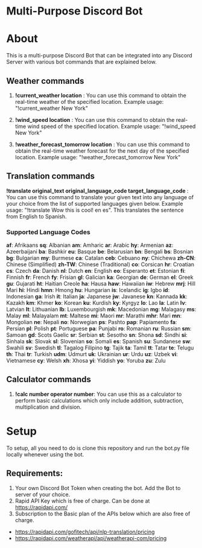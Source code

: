 # Multi-Purpose Discord Bot 

# About

This is a multi-purpose Discord Bot that can be integrated into any Discord Server with various bot commands that are explained below.

## Weather commands

1. **!current_weather location** : You can use this command to obtain the real-time weather of the specified location. Example usage: "!current_weather New York"

2. **!wind_speed location** : You can use this command to obtain the real-time wind speed of the specified location. Example usage: "!wind_speed New York"

3. **!weather_forecast_tomorrow location** : You can use this command to obtain the real-time weather forecast for the next day of the specified location. Example usage: "!weather_forecast_tomorrow New York"


## Translation commands

**!translate original_text original_language_code target_language_code** : You can use this command to translate your given text into any language of your choice from the list of supported languages given below. Example usage: "!translate Wow this is cool! en es". This translates the sentence from English to Spanish.

### Supported Language Codes

**af**: Afrikaans 
**sq**: Albanian
**am**: Amharic
**ar**: Arabic
**hy**: Armenian
**az**: Azeerbaijani
**ba**: Bashkir
**eu**: Basque
**be**: Belarusian
**bn**: Bengali
**bs**: Bosnian
**bg**: Bulgarian
**my**: Burmese
**ca**: Catalan
**ceb**: Cebuano
**ny**: Chichewa
**zh-CN**: Chinese (Simplified)
**zh-TW**: Chinese (Traditional)
**co**: Corsican
**hr**: Croatian
**cs**: Czech
**da**: Danish
**nl**: Dutch
**en**: English
**eo**: Esperanto
**et**: Estonian
**fi**: Finnish
**fr**: French
**fy**: Frisian
**gl**: Galician
**ka**: Georgian
**de**: German
**el**: Greek
**gu**: Gujarati
**ht**: Haitian Creole
**ha**: Hausa
**haw**: Hawaiian
**iw**: Hebrew
**mrj**: Hill Mari
**hi**: Hindi
**hmn**: Hmong
**hu**: Hungarian
**is**: Icelandic
**ig**: Igbo
**id**: Indonesian
**ga**: Irish
**it**: Italian
**ja**: Japanese
**jw**: Javanese
**kn**: Kannada
**kk**: Kazakh
**km**: Khmer
**ko**: Korean
**ku**: Kurdish
**ky**: Kyrgyz
**lo**: Lao
**la**: Latin
**lv**: Latvian
**lt**: Lithuanian
**lb**: Luxembourgish
**mk**: Macedonian
**mg**: Malagasy
**ms**: Malay
**ml**: Malayalam
**mt**: Maltese
**mi**: Maori
**mr**: Marathi
**mhr**: Mari
**mn**: Mongolian
**ne**: Nepali
**no**: Norwegian
**ps**: Pashto
**pap**: Papiamento
**fa**: Persian
**pl**: Polish
**pt**: Portuguese
**pa**: Punjabi
**ro**: Romanian
**ru**: Russian
**sm**: Samoan
**gd**: Scots Gaelic
**sr**: Serbian
**st**: Sesotho
**sn**: Shona
**sd**: Sindhi
**si**: Sinhala
**sk**: Slovak
**sl**: Slovenian
**so**: Somali
**es**: Spanish
**su**: Sundanese
**sw**: Swahili
**sv**: Swedish
**tl**: Tagalog Filipino
**tg**: Tajik
**ta**: Tamil
**tt**: Tatar
**te**: Telugu
**th**: Thai
**tr**: Turkish
**udm**: Udmurt
**uk**: Ukrainian
**ur**: Urdu
**uz**: Uzbek
**vi**: Vietnamese
**cy**: Welsh
**xh**: Xhosa
**yi**: Yiddish
**yo**: Yoruba
**zu**: Zulu

## Calculator commands

1. **!calc number operator number**: You can use this as a calculator to perform basic calculations which only include addition, subtraction, multiplication and division.

# Setup

To setup, all you need to do is clone this repository and run the bot.py file locally whenever using the bot. 

## Requirements:
1. Your own Discord Bot Token when creating the bot. Add the Bot to server of your choice.
2. Rapid API Key which is free of charge. Can be done at https://rapidapi.com/
3. Subscription to the Basic plan of the APIs below which are also free of charge.
- https://rapidapi.com/gofitech/api/nlp-translation/pricing
- https://rapidapi.com/weatherapi/api/weatherapi-com/pricing
